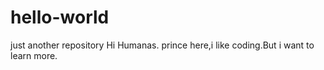 # hello-world
just another repository
Hi Humanas.
           prince here,i like coding.But i want to learn more.
